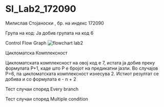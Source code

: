 # SI_Lab2_172090
Милислав Стојаноски , бр. на индекс 172090  

Група на код:
Ја добив групата на код 6

Control Flow Graph
![flowchart lab2](https://user-images.githubusercontent.com/63516697/84577613-39014f00-adbe-11ea-880f-0b1a7dd1aefc.png)

Цикломатска Комплексност

Цикломатската комплексност на овој код е 7, истата ја добив преку формулата P+1, каде што P е бројот на предикатни јазли. Во случајoв P=6, па цикломатската комплексност изнесува 2. Истиот резултат се добива и со формулата е - n + 2


Тест случаи според Every branch 



Тест случаи според Multiple condition


